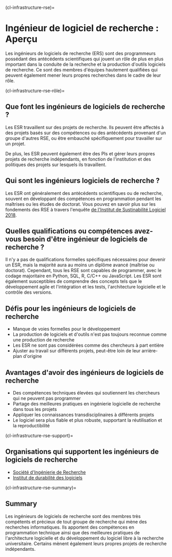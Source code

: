 (cl-infrastructure-rse)=
# Ingénieur de logiciel de recherche : Aperçu

Les ingénieurs de logiciels de recherche (ERS) sont des programmeurs possédant des antécédents scientifiques qui jouent un rôle de plus en plus important dans la conduite de la recherche et la production d'outils logiciels de recherche. Ce sont des membres d'équipes hautement qualifiées qui peuvent également mener leurs propres recherches dans le cadre de leur rôle.


(cl-infrastructure-rse-rôle)=
## Que font les ingénieurs de logiciels de recherche ?
Les ESR travaillent sur des projets de recherche. Ils peuvent être affectés à des projets basés sur des compétences ou des antécédents provenant d'un groupe d'autres RSE, ou être embauché spécifiquement pour travailler sur un projet.

De plus, les ESR peuvent également être des PIs et gérer leurs propres projets de recherche indépendants, en fonction de l'institution et des politiques des projets sur lesquels ils travaillent.

## Qui sont les ingénieurs logiciels de recherche ?
Les ESR ont généralement des antécédents scientifiques ou de recherche, souvent en développant des compétences en programmation pendant les maîtrises ou les études de doctorat. Vous pouvez en savoir plus sur les fondements des RSE à travers l'enquête [de l'Institut de Sustinabilité Logiciel 2018](https://www.software.ac.uk/blog/2018-03-12-what-do-we-know-about-rses-results-our-international-surveys).

## Quelles qualifications ou compétences avez-vous besoin d'être ingénieur de logiciels de recherche ?
Il n'y a pas de qualifications formelles spécifiques nécessaires pour devenir un ESR, mais la majorité aura au moins un diplôme avancé (maîtrise ou doctorat). Cependant, tous les RSE sont capables de programmer, avec le codage majoritaire en Python, SQL, R, C/C++ ou JavaScript. Les ESR sont également susceptibles de comprendre des concepts tels que le développement agile et l'intégration et les tests, l'architecture logicielle et le contrôle des versions.

## Défis pour les ingénieurs de logiciels de recherche
* Manque de voies formelles pour le développement
* La production de logiciels et d'outils n'est pas toujours reconnue comme une production de recherche
* Les ESR ne sont pas considérées comme des chercheurs à part entière
* Ajuster au travail sur différents projets, peut-être loin de leur arrière-plan d'origine

## Avantages d'avoir des ingénieurs de logiciels de recherche
* Des compétences techniques élevées qui soutiennent les chercheurs qui ne peuvent pas programmer
* Partage des meilleures pratiques en ingénierie logicielle de recherche dans tous les projets
* Appliquer les connaissances transdisciplinaires à différents projets
* Le logiciel sera plus fiable et plus robuste, supportant la réutilisation et la reproductibilité

(cl-infrastructure-rse-support)=
## Organisations qui supportent les ingénieurs de logiciels de recherche
* [Société d'Ingénierie de Recherche](https://society-rse.org/)
* [Institut de durabilité des logiciels](https://www.software.ac.uk/)

(cl-infrastructure-rse-summary)=
## Summary
Les ingénieurs de logiciels de recherche sont des membres très compétents et précieux de tout groupe de recherche qui mène des recherches informatiques. Ils apportent des compétences en programmation technique ainsi que des meilleures pratiques de l'architecture logicielle et du développement du logiciel libre à la recherche universitaire. Certains mènent également leurs propres projets de recherche indépendants.





<!-- 
> See the [style guide](https://the-turing-way.netlify.app/community-handbook/style/style-crossref.html) for The Turing Way's recommendations on cross referencing.
> To include an image in your writing, use the MyST directive shown below. 
> Remember to add your image to the `figures` [folder](https://github.com/alan-turing-institute/the-turing-way/tree/main/book/website/figures) and use the correct path, else it will not be displayed.

```{figure} ../../figures/image-name.png
---
name: image-name
alt: describe your image for readers who rely on screen readers
---
Your image caption here
```

> To include code blocks, simply enclose your code in three sets of backticks shown below.

```
def simple_function():
    pass
```

> To include an admonition or to highlight a block of text that exists slightly apart from the narrative of your section, use the directive shown below. Jupyter Book's [documentation](https://jupyterbook.org/content/content-blocks.html#) has other useful examples.

```{note}
Here is a note!
```




<!-- IMPORTANT!

- Use this template to create your chapter's subchapters.
- Refrain from writing very long subchapters as readers may be unwilling to read them. Rather, you should split long subchapters into smaller subchapters if necessary.



BEFORE YOU GO

- Have a look at the Style Guide and the Maintaining Consistency chapters to ensure that you have followed the relevant recommendations on
  - Avoiding HTML
  - Consecutive headers
  - Labels and cross referencing
  - Using images
  - Latin abbreviations
  - References and citations
  - Title casing
  - Matching headers with reference in table of content

-->
